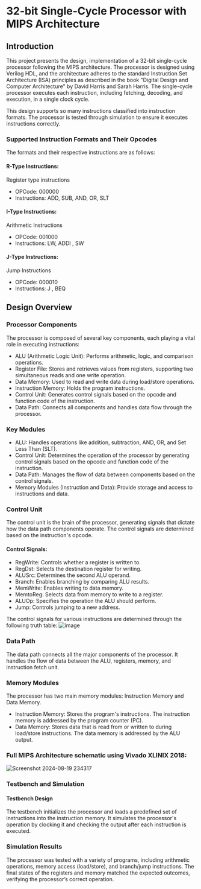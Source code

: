 # 32-bit Single-Cycle Processor with MIPS Architecture
## Introduction
This project presents the design, implementation of a 32-bit single-cycle processor following the MIPS architecture. The processor is designed using Verilog HDL, and the architecture adheres to the standard Instruction Set Architecture (ISA) principles as described in the book "Digital Design and Computer Architecture" by David Harris and Sarah Harris. The single-cycle processor executes each instruction, including fetching, decoding, and execution, in a single clock cycle.

This design supports so many instructions classified into instruction formats. The processor is tested through simulation to ensure it executes instructions correctly.

### Supported Instruction Formats and Their Opcodes
The formats and their respective instructions are as follows:

#### R-Type Instructions:
Register type instructions
- OPCode: 000000
- Instructions: ADD, SUB, AND, OR, SLT
#### I-Type Instructions:
Arithmetic Instructions
- OPCode: 001000
- Instructions: LW, ADDI , SW
#### J-Type Instructions:
Jump Instructions
- OPCode: 000010
- Instructions: J , BEQ

## Design Overview
### Processor Components
The processor is composed of several key components, each playing a vital role in executing instructions:

- ALU (Arithmetic Logic Unit): Performs arithmetic, logic, and comparison operations.
- Register File: Stores and retrieves values from registers, supporting two simultaneous reads and one write operation.
- Data Memory: Used to read and write data during load/store operations.
- Instruction Memory: Holds the program instructions.
- Control Unit: Generates control signals based on the opcode and function code of the instruction.
- Data Path: Connects all components and handles data flow through the processor.

### Key Modules
- ALU: Handles operations like addition, subtraction, AND, OR, and Set Less Than (SLT).
- Control Unit: Determines the operation of the processor by generating control signals based on the opcode and function code of the instruction.
- Data Path: Manages the flow of data between components based on the control signals.
- Memory Modules (Instruction and Data): Provide storage and access to instructions and data.

### Control Unit
The control unit is the brain of the processor, generating signals that dictate how the data path components operate. The control signals are determined based on the instruction's opcode.
#### Control Signals:
- RegWrite: Controls whether a register is written to.
- RegDst: Selects the destination register for writing.
- ALUSrc: Determines the second ALU operand.
- Branch: Enables branching by comparing ALU results.
- MemWrite: Enables writing to data memory.
- MemtoReg: Selects data from memory to write to a register.
- ALUOp: Specifies the operation the ALU should perform.
- Jump: Controls jumping to a new address.

The control signals for various instructions are determined through the following truth table:
![image](https://github.com/user-attachments/assets/ae530102-c569-4b56-a336-397e745aff23)

### Data Path
The data path connects all the major components of the processor. It handles the flow of data between the ALU, registers, memory, and instruction fetch unit.

### Memory Modules
The processor has two main memory modules: Instruction Memory and Data Memory.
- Instruction Memory: Stores the program's instructions. The instruction memory is addressed by the program counter (PC).
- Data Memory: Stores data that is read from or written to during load/store instructions. The data memory is addressed by the ALU output.

### Full MIPS Architecture schematic using Vivado XLINIX 2018:
![Screenshot 2024-08-19 234317](https://github.com/user-attachments/assets/4b0ce9d9-725b-40d0-a171-2f00d5cad78b)

### Testbench and Simulation
#### Testbench Design
The testbench initializes the processor and loads a predefined set of instructions into the instruction memory. It simulates the processor's operation by clocking it and checking the output after each instruction is executed.

### Simulation Results
The processor was tested with a variety of programs, including arithmetic operations, memory access (load/store), and branch/jump instructions. The final states of the registers and memory matched the expected outcomes, verifying the processor’s correct operation.

